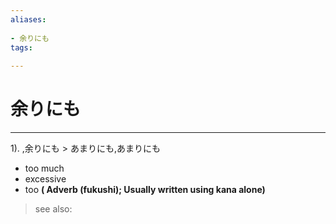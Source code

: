 ```yaml
---
aliases:
    
- 余りにも
tags:
    
---
```


# 余りにも
---
1).
,余りにも > あまりにも,あまりにも

- too much
- excessive
- too
**( Adverb (fukushi); Usually written using kana alone)**
> see also: 
            